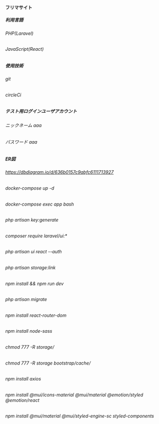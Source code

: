 #### フリマサイト

##### 利用言語

###### PHP(Laravel)
###### JavaScript(React)

##### 使用技術

###### git
###### circleCi

##### テスト用ログインユーザアカウント

###### ニックネーム aaa
###### パスワード aaa

##### ER図
###### https://dbdiagram.io/d/636b0157c9abfc6111713927

###### docker-compose up -d
###### docker-compose exec app bash
###### php artisan key:generate
###### composer require laravel/ui:*
###### php artisan ui react --auth
###### php artisan storage:link
###### npm install && npm run dev
###### php artisan migrate
###### npm install react-router-dom
###### npm install node-sass
###### chmod 777 -R storage/
###### chmod 777 -R storage bootstrap/cache/
###### npm install axios
###### npm install @mui/icons-material @mui/material @emotion/styled @emotion/react
###### npm install @mui/material @mui/styled-engine-sc styled-components